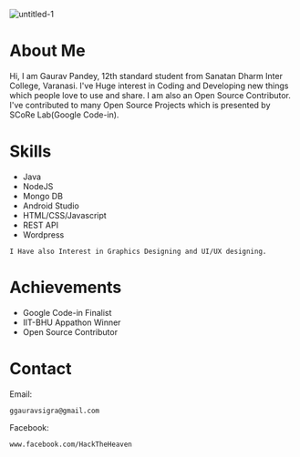 ![untitled-1](https://user-images.githubusercontent.com/17242746/40504529-1fcb143a-5faf-11e8-99c2-57b153116318.png)

# About Me
Hi, I am Gaurav Pandey, 12th standard student from Sanatan Dharm Inter College, Varanasi. I've Huge interest in Coding and Developing new things which people love to use and share. I am also an Open Source Contributor. I've contributed to many Open Source Projects which is presented by SCoRe Lab(Google Code-in).

# Skills
- Java
- NodeJS
- Mongo DB
- Android Studio
- HTML/CSS/Javascript
- REST API
- Wordpress

```
I Have also Interest in Graphics Designing and UI/UX designing.
```

# Achievements
- Google Code-in Finalist
- IIT-BHU Appathon Winner
- Open Source Contributor

# Contact

Email:
```
ggauravsigra@gmail.com
```
Facebook:
```
www.facebook.com/HackTheHeaven
```
